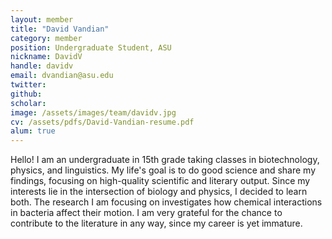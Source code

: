 ```yaml
---
layout: member
title: "David Vandian"
category: member 
position: Undergraduate Student, ASU
nickname: DavidV
handle: davidv
email: dvandian@asu.edu
twitter: 
github: 
scholar: 
image: /assets/images/team/davidv.jpg
cv: /assets/pdfs/David-Vandian-resume.pdf
alum: true
---
```

Hello! I am an undergraduate in 15th grade taking classes in biotechnology, physics, and linguistics. My life's goal is to do good science and share my findings, focusing on high-quality scientific and literary output. Since my interests lie in the intersection of biology and physics, I decided to learn both. The research I am focusing on investigates how chemical interactions in bacteria affect their motion. I am very grateful for the chance to contribute to the literature in any way, since my career is yet immature.